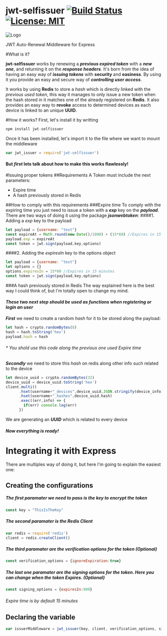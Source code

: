 # jwt-selfissuer  [![Build Status](https://travis-ci.com/josegrobles/jwt-selfissuer.svg?token=7JpgXMQqSWYBts2sAmZb&branch=master)](https://travis-ci.com/josegrobles/jwt-selfissuer) [![License: MIT](https://img.shields.io/badge/License-MIT-yellow.svg)](https://opensource.org/licenses/MIT)

![Logo](https://github.com/josegrobles/jwt-selfissuer/wiki/images/unspecified.png)

JWT Auto-Renewal Middleware for Express

#What is it?

**jwt-selfissuer** works by renewing a ***previous expired token*** with a ***new one***, and returning it on the ***response headers***. It's born from the idea of having an easy way of ***issuing tokens*** with **security** and **easiness**. By using it you provide an easy and secure way of ***controlling user access***.

It works by using **Redis** to store a *hash* which is directly linked with the *previous used token*, this way it manages to only issue a new token when the hash stored in it matches one of the already registered on **Redis**. It also provides an easy way to **revoke** access to determined devices as each device is linked to an unique **UUID**.

#How it works?
First, let's install it by writting
```javascript
npm install jwt-selfissuer
```
Once it has been installed, let's import it to the file where we want to mount the middleware
```javascript
var jwt_issuer = require('jwt-selfissuer')
```  
#### But ***first*** lets talk about how to make this works flawlessly!
#Issuing proper tokens
##Requirements
A Token must include the next parameters:
- Expire time
- A hash previously stored in Redis

##How to comply with this requirements
###Expire time
To comply with the expiring time you just need to issue a token with a ***exp*** key on the ***payload***.
There are two ways of doing it using the package ***jsonwebtoken***:
####1. Adding a *exp* key to the payload
```javascript
let payload = {username: "test"}
const expireAt = Math.round(new Date()/1000) + (15*60) //Expires in 15 minutes
payload.exp = expireAt
const token = jwt.sign(payload,key,options)
```
####2. Adding the *expiresIn* key to the options object
```javascript
let payload = {username: "test"}
let options = {}
options.expiresIn = 15*60 //Expires in 15 minutes
const token = jwt.sign(payload,key,options)
```
###A hash previously stored in Redis
The way explained here is the best way I could think of, but I'm totally open to change my mind.
#### *These two next step should be used as functions when registering or login an user*
***First*** we need to create a random *hash* for it to be stored along the payload:
```javascript
let hash = crypto.randomBytes(8)
hash = hash.toString('hex')
payload.hash = hash
```
###### * You shold use this code along the previous one used *Expire time*

***Secondly*** we need to store this *hash* on redis along other info such related to the device
```javascript
let device_uuid = crypto.randomBytes(32)
device_uuid = device_uuid.toString('hex')
client.multi()
      .hset(username+"_devices",device_uuid,JSON.stringify(device_info))
      .hset(username+"_hashes",device_uuid,hash)
      .exec((err,info) => {
        if(err) console.log(err)
      })
```
We are generating an ***UUID*** which is related to every device
#### *Now everything is ready!*
# Integrating it with Express
There are multiples way of doing it, but here I'm going to explain the easiest one:
## Creating the configurations
##### The first *paramater* we need to pass is the key to encrypt the token
```javascript
const key = "ThisIsTheKey"
```
##### The second *paramater* is the *Redis Client*
```javascript
var redis = require('redis')
client = redis.createClient()
```
##### The third *paramater* are the verification options for the token *(Optional)*
```javascript
const verification_options = {ignoreExpiration:true}
```
##### The last one *paramater* are the signing options for the token. Here you can change when the token Expires. *(Optional)*
```javascript
const signing_options = {expiresIn:900}
```
###### Expire time is by default *15 minutes*
## Declaring the variable
```javascript
var issuerMiddleware = jwt_issuer(key, client, verification_options, signing_options)
```
